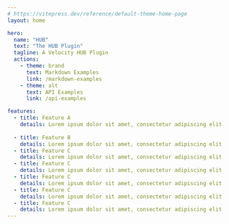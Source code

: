 ```yaml
---
# https://vitepress.dev/reference/default-theme-home-page
layout: home

hero:
  name: "HUB"
  text: "The HUB Plugin"
  tagline: A Velocity HUB Plugin
  actions:
    - theme: brand
      text: Markdown Examples
      link: /markdown-examples
    - theme: alt
      text: API Examples
      link: /api-examples

features:
  - title: Feature A
    details: Lorem ipsum dolor sit amet, consectetur adipiscing elit
    
  - title: Feature B
    details: Lorem ipsum dolor sit amet, consectetur adipiscing elit
  - title: Feature C
    details: Lorem ipsum dolor sit amet, consectetur adipiscing elit
  - title: Feature C
    details: Lorem ipsum dolor sit amet, consectetur adipiscing elit
  - title: Feature C
    details: Lorem ipsum dolor sit amet, consectetur adipiscing elit
  - title: Feature C
    details: Lorem ipsum dolor sit amet, consectetur adipiscing elit
  - title: Feature C
    details: Lorem ipsum dolor sit amet, consectetur adipiscing elit
---
```


